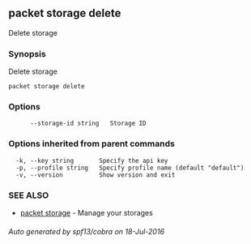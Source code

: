 ## packet storage delete

Delete storage

### Synopsis


Delete storage

```
packet storage delete
```

### Options

```
      --storage-id string   Storage ID
```

### Options inherited from parent commands

```
  -k, --key string       Specify the api key
  -p, --profile string   Specify profile name (default "default")
  -v, --version          Show version and exit
```

### SEE ALSO
* [packet storage](packet_storage.md)	 - Manage your storages

###### Auto generated by spf13/cobra on 18-Jul-2016
